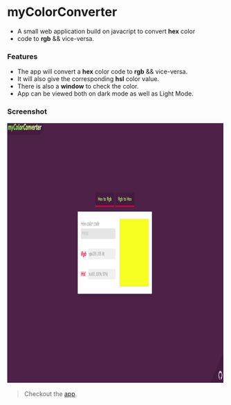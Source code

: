 # myColorConverter

- A small web application build on javacript to convert  **hex** color 
- code to **rgb** && vice-versa.

### Features
- The app will convert a **hex** color code to **rgb** && vice-versa.
- It will also give the corresponding **hsl** color value.
- There is also a **window** to check the color.
- App can be viewed both on dark mode as well as Light Mode.

 ### Screenshot
<img src="images/gt.png" alt="screenshot" width="500" height="600">

> Checkout the [app](https://mycolorconverter.netlify.app/).

